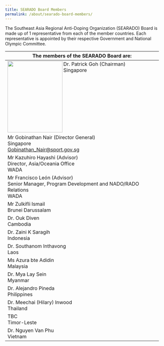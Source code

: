 ```yaml
---
title: SEARADO Board Members
permalink: /about/searado-board-members/
---
```

The Southeast Asia Regional Anti-Doping Organization (SEARADO) Board is made up of 1 representative from each of the member countries. Each representative is appointed by their respective Government and National Olympic Committee.

|  The members of the SEARADO Board are:  |
| --- |
|  <a><img align="left" src="https://i.ibb.co/ck2sVbN/Screenshot-2020-07-23-at-3-20-09-PM.png" style="border:none;width:180px;height:234px;" /></a>Dr. Patrick Goh (Chairman)<br>Singapore  |
|  Mr Gobinathan Nair (Director General)<br>Singapore<br>Gobinathan_Nair@sport.gov.sg  |
|  Mr Kazuhiro Hayashi (Advisor)<br>Director, Asia/Oceania Office<br>WADA  |
|  Mr Francisco León (Advisor)<br>Senior Manager, Program Development and NADO/RADO Relations<br>WADA  |
|  Mr Zulkifli Ismail<br>Brunei Darussalam  |
|  Dr. Ouk Diven<br>Cambodia  |
|  Dr. Zaini K Saragih<br>Indonesia  |
|  Dr. Southanom Inthavong<br>Laos  |
|  Ms Azura bte Adidin<br>Malaysia  |
|  Dr. Mya Lay Sein<br>Myanmar  |
|  Dr. Alejandro Pineda<br>Philippines  |
|  Dr. Meechai (Hilary) Inwood<br>Thailand  |
|  TBC<br>Timor-Leste  |
|  Dr. Nguyen Van Phu<br>Vietnam  |
